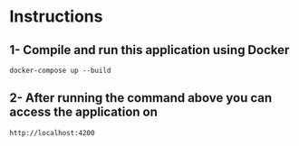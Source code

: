 # Instructions

## 1- Compile and run this application using Docker
`docker-compose up --build`

## 2- After running the command above you can access the application on 
`http://localhost:4200`